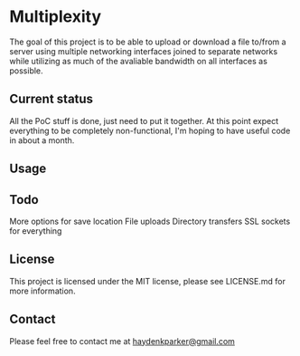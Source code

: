 Multiplexity
===========================

The goal of this project is to be able to upload or download a file to/from a server using multiple networking interfaces joined to separate networks while utilizing as much of the avaliable bandwidth on all interfaces as possible.


Current status
--------------

All the PoC stuff is done, just need to put it together.  At this point expect everything to be completely non-functional, I'm hoping to have useful code in about a month.

Usage
-----



Todo
----

More options for save location
File uploads
Directory transfers
SSL sockets for everything

License
-------

This project is licensed under the MIT license, please see LICENSE.md for more information.

Contact
-------

Please feel free to contact me at haydenkparker@gmail.com
